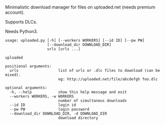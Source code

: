 Minimalistic download manager for files on uploaded.net (needs premium account).

Supports DLCs.

Needs Python3.

    usage: uploaded.py [-h] [--workers WORKERS] [--id ID] [--pw PW]
                       [--download_dir DOWNLOAD_DIR]
                       urls [urls ...]

    uploaded

    positional arguments:
      urls                  list of urls or .dlc files to download (can be mixed).
                            eg: http://uploaded.net/file/abcdefgh foo.dlc

    optional arguments:
      -h, --help            show this help message and exit
      --workers WORKERS, -w WORKERS
                            number of simultaneus downloads
      --id ID               login id
      --pw PW               login password
      --download_dir DOWNLOAD_DIR, -d DOWNLOAD_DIR
                            download directory

